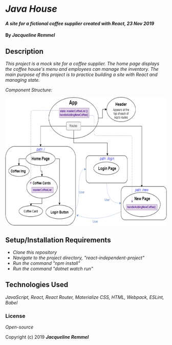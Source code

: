 # _Java House_

#### _A site for a fictional coffee supplier created with React, 23 Nov 2019_

#### By _**Jacqueline Remmel**_

## Description

_This project is a mock site for a coffee supplier. The home page displays the coffee house's menu and employees can manage the inventory. The main purpose of this project is to practice building a site with React and managing state._

_Component Structure:_

<img src="JavaHouse-Components.png"
     alt="Diagram of Java House project components"
     style="float: center" 
     height= "400" /> 

## Setup/Installation Requirements

* _Clone this repository_
* _Navigate to the project directory, "react-independent-project"_
* _Run the command "npm install"_
* _Run the command "dotnet watch run"_

## Technologies Used

_JavaScript, React, React Router, Materialize CSS, HTML, Webpack, ESLint, Babel_

### License

*Open-source*

Copyright (c) 2019 **_Jacqueline Remmel_**